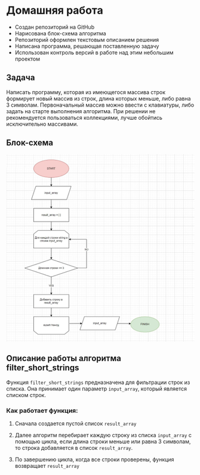 # Домашняя работа
 - Создан репозиторий на GitHub
 - Нарисована блок-схема алгоритма
 - Репозиторий оформлен текстовым описанием решения 
 - Написана программа, решающая поставленную задачу
 - Использован контроль версий в работе над этим небольшим проектом

## Задача
Написать программу, которая из имеющегося массива строк формирует новый массив из строк, длина которых меньше, либо равна 3 символам. Первоначальный массив можно ввести с клавиатуры, либо задать на старте выполнения алгоритма. При решении не рекомендуется пользоваться коллекциями, лучше обойтись исключительно массивами.

## Блок-схема

![Блок-схема](block-diagram.JPG)

## Описание работы алгоритма filter_short_strings

Функция `filter_short_strings` предназначена для фильтрации строк из списка. Она принимает один параметр `input_array`, который является списком строк.

### Как работает функция:

1. Сначала создается пустой список `result_array`

2. Далее алгоритм перебирает каждую строку из списка `input_array` с помощью цикла, если длина строки меньше или равна 3 символам, то строка добавляется в список `result_array`.

3. По завершению цикла, когда все строки проверены, функция возвращает `result_array`

